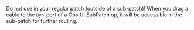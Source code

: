 Do not use in your regular patch (outside of a sub-patch)!
When you drag a cable to the `Dyn`-port of a Ops.Ui.SubPatch op, it will be accessible in the sub-patch for further routing.
